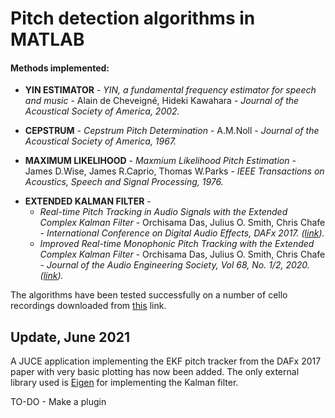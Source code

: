 <h1>Pitch detection algorithms in MATLAB</h1>

<h4>Methods implemented:</h4>
<ul>
<li><b>YIN ESTIMATOR</b> - <i>YIN, a fundamental frequency estimator for speech and music </i> - Alain de Cheveigné, Hideki Kawahara - 
<i>Journal of the Acoustical Society of America, 2002.</i></li>
<p><li><b>CEPSTRUM</b> - <i>Cepstrum Pitch Determination</i> - A.M.Noll - <i>Journal of the Acoustical Society of America, 1967.</i>
</li></p>
<p><li><b>MAXIMUM LIKELIHOOD</b> - <i>Maxmium Likelihood Pitch Estimation</i> - James D.Wise, James R.Caprio, Thomas W.Parks - 
<i>IEEE Transactions on Acoustics, Speech and Signal Processing, 1976.</i></li><p>
<li><b>EXTENDED KALMAN FILTER</b> - 
 <ul> 
  <li><i>Real-time Pitch Tracking in Audio Signals with the Extended Complex Kalman Filter </i> - Orchisama Das, Julius O. Smith, Chris Chafe - <i> International Conference on Digital Audio Effects, DAFx 2017. (<a href = "http://www.dafx17.eca.ed.ac.uk/papers/DAFx17_paper_21.pdf">link</a>).</i></li>
  <li> <i> Improved Real-time Monophonic Pitch Tracking with the Extended Complex Kalman Filter </i> -   Orchisama Das, Julius O. Smith, Chris Chafe - <i> Journal of the Audio Engineering Society, Vol 68, No. 1/2, 2020. (<a href = "https://www.aes.org/e-lib/browse.cfm?elib=20719">link</a>).</i></li></ul> 
 </li></p>
</ul>
<p>
The algorithms have been tested successfully on a number of cello recordings downloaded from <a href = "http://theremin.music.uiowa.edu/MIS.html#">
this</a> link.</p>

<h2> Update, June 2021 </h2>
<p>A JUCE application implementing the EKF pitch tracker from the DAFx 2017 paper with very basic plotting has now been added. The only external library used is <a href = "https://eigen.tuxfamily.org/index.php?title=Main_Page">Eigen</a> for implementing the Kalman filter. 
 
 TO-DO - Make a plugin
 
 </p>

